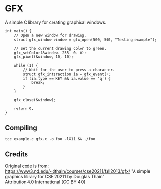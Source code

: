 # GFX
A simple C library for creating graphical windows.

```
int main() {
	// Open a new window for drawing.
	struct gfx_window window = gfx_open(500, 500, "Testing example");

	// Set the current drawing color to green.
	gfx_setColor(&window, 255, 0, 0);
	gfx_pixel(&window, 10, 10);
	
	while (1) {
		// Wait for the user to press a character.
		struct gfx_interaction ia = gfx_event();
		if (ia.type == KEY && ia.value == 'q') {
			break;
		}
	}
	
	gfx_close(&window);
	
	return 0;
}
```
## Compiling
`tcc example.c gfx.c -o foo -lX11 && ./foo`

## Credits
Original code is from:  
https://www3.nd.edu/~dthain/courses/cse20211/fall2013/gfx/
"A simple graphics library for CSE 20211 by Douglas Thain"  
Attribution 4.0 International (CC BY 4.0)  
